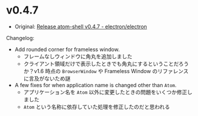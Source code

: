 # v0.4.7

* Original: [Release atom-shell v0.4.7 - electron/electron](https://github.com/electron/electron/releases/tag/v0.4.7)

Changelog:

* Add rounded corner for frameless window.
  * フレームなしウィンドウに角丸を追加しました
  * クライアント領域だけで表示したときでも角丸にするということだろうか？v1.6 時点の `BrowserWindow` や Frameless Window のリファレンスに言及がないため謎
* A few fixes for when application name is changed other than `Atom`.
  * アプリケーション名を `Atom` 以外に変更したときの問題をいくつか修正しました
  * `Atom` という名称に依存していた処理を修正したのだと思われる
